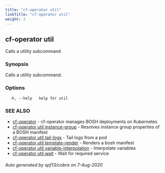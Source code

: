 ```yaml
---
title: "cf-operator util"
linkTitle: "cf-operator util"
weight: 1
---
```

## cf-operator util

Calls a utility subcommand

### Synopsis

Calls a utility subcommand.

### Options

```
  -h, --help   help for util
```

### SEE ALSO

* [cf-operator](../cf-operator)	 - cf-operator manages BOSH deployments on Kubernetes
* [cf-operator util instance-group](../cf-operator_util_instance-group)	 - Resolves instance group properties of a BOSH manifest
* [cf-operator util tail-logs](../cf-operator_util_tail-logs)	 - Tail logs from a pod
* [cf-operator util template-render](../cf-operator_util_template-render)	 - Renders a bosh manifest
* [cf-operator util variable-interpolation](../cf-operator_util_variable-interpolation)	 - Interpolate variables
* [cf-operator util wait](../cf-operator_util_wait)	 - Wait for required service

###### Auto generated by spf13/cobra on 7-Aug-2020
